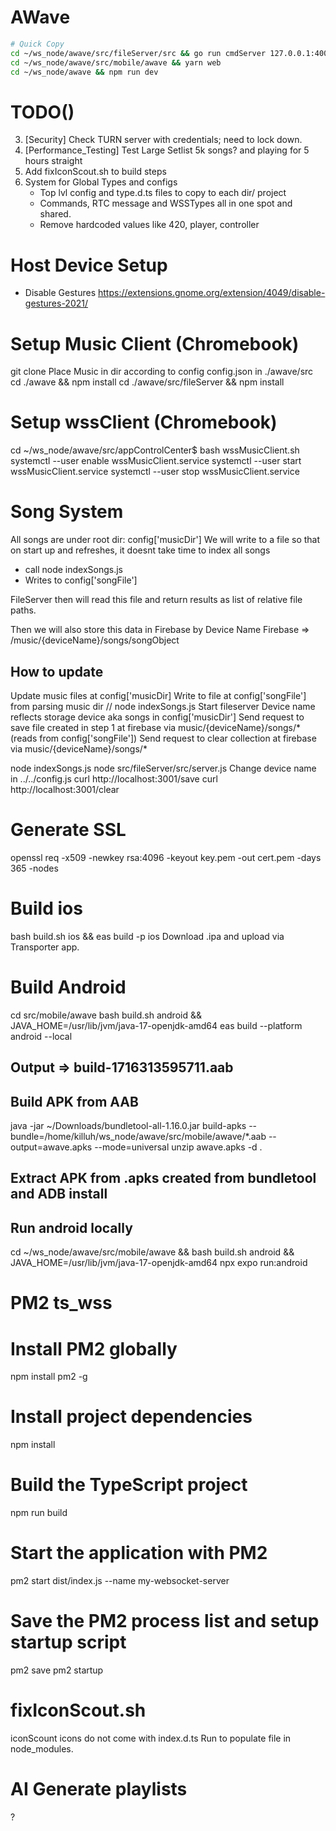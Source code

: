 # AWave
```bash
# Quick Copy
cd ~/ws_node/awave/src/fileServer/src && go run cmdServer 127.0.0.1:4000
cd ~/ws_node/awave/src/mobile/awave && yarn web
cd ~/ws_node/awave && npm run dev
```

#  TODO()
3. [Security] Check TURN server with credentials; need to lock down.
4. [Performance_Testing] Test Large Setlist 5k songs? and playing for 5 hours straight
5. Add fixIconScout.sh to build steps
6. System for Global Types and configs
    - Top lvl config and type.d.ts files to copy to each dir/ project
    - Commands, RTC message and WSSTypes all in one spot and shared.
    - Remove hardcoded values like 420, player, controller

# Host Device Setup
- Disable Gestures https://extensions.gnome.org/extension/4049/disable-gestures-2021/


# Setup Music Client (Chromebook)
git clone
Place Music in dir according to config
config.json in ./awave/src
cd ./awave && npm install
cd ./awave/src/fileServer && npm install

# Setup wssClient (Chromebook)
 cd ~/ws_node/awave/src/appControlCenter$
 bash wssMusicClient.sh
 systemctl --user enable wssMusicClient.service
 systemctl --user start wssMusicClient.service
 systemctl --user stop wssMusicClient.service

# Song System
All songs are under root dir: config['musicDir']
We will write to a file so that on start up and refreshes, it doesnt take time to index all songs
  - call node indexSongs.js
  - Writes to config['songFile']

FileServer then will read this file and return results as list of relative file paths.

Then we will also store this data in Firebase by Device Name
Firebase => /music/{deviceName}/songs/songObject




## How to update
Update music files at config['musicDir]
Write to file at config['songFile'] from parsing music dir // node indexSongs.js
Start fileserver
Device name reflects storage device aka songs in config['musicDir']
Send request to save file created in step 1 at firebase via music/{deviceName}/songs/* (reads from config['songFile'])
Send request to clear collection at firebase via music/{deviceName}/songs/*

node indexSongs.js
node src/fileServer/src/server.js
Change device name in ../../config.js
curl http://localhost:3001/save
curl http://localhost:3001/clear



# Generate SSL
openssl req -x509 -newkey rsa:4096 -keyout key.pem -out cert.pem -days 365 -nodes

# Build ios

bash build.sh ios && eas build -p ios
Download .ipa and upload via Transporter app.

# Build Android
cd src/mobile/awave
bash build.sh android &&  JAVA_HOME=/usr/lib/jvm/java-17-openjdk-amd64  eas build --platform android --local
## Output => build-1716313595711.aab

## Build APK from AAB
java -jar ~/Downloads/bundletool-all-1.16.0.jar build-apks --bundle=/home/killuh/ws_node/awave/src/mobile/awave/*.aab --output=awave.apks --mode=universal
unzip awave.apks -d .

## Extract APK from .apks created from bundletool and ADB install

## Run android locally
cd ~/ws_node/awave/src/mobile/awave && bash build.sh android && JAVA_HOME=/usr/lib/jvm/java-17-openjdk-amd64  npx expo run:android

# PM2 ts_wss
# Install PM2 globally
npm install pm2 -g

# Install project dependencies
npm install

# Build the TypeScript project
npm run build

# Start the application with PM2
pm2 start dist/index.js --name my-websocket-server

# Save the PM2 process list and setup startup script
pm2 save
pm2 startup

# fixIconScout.sh
iconScount icons do not come with index.d.ts
Run to populate file in node_modules.

# AI Generate playlists
?

